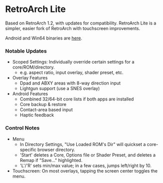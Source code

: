 # RetroArch Lite

Based on RetroArch 1.2, with updates for compatibility.
RetroArch Lite is a simpler, easier fork of RetroArch with touchscreen improvements.

Android and Win64 binaries are [here](https://drive.google.com/open?id=1QjhAOmM9OOP0JX0Me5I1eEbpbFsSZk9I).

### Notable Updates
* Scoped Settings: Individually override certain settings for a core/ROM/directory.
  * e.g. aspect ratio, input overlay, shader preset, etc.
* Overlay Features
  * Dpad and ABXY areas with 8-way direction input
  * Lightgun support (use a SNES overlay)
* Android Features
  * Combined 32/64-bit core lists if both apps are installed
  * Core backup & restore
  * Contact-area based input
  * Haptic feedback

### Control Notes
* Menu
  * In Directory Settings, "Use Loaded ROM's Dir" will quickset a core-specific browser directory.
  * 'Start' deletes a Core, Options file or Shader Preset, and deletes a Remap if "Save..." highlighted.
  * 'L'/'R' sets min/max value; in a few cases, jumps left/right by 10.
* Touchscreen: On most overlays, tapping the screen center toggles the menu.